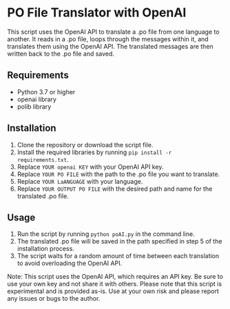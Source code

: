# PO File Translator with OpenAI

This script uses the OpenAI API to translate a .po file from one language to another. It reads in a .po file, loops through the messages within it, and translates them using the OpenAI API. The translated messages are then written back to the .po file and saved.

## Requirements
* Python 3.7 or higher
* openai library
* polib library

## Installation
1. Clone the repository or download the script file.
2. Install the required libraries by running `pip install -r requirements.txt`.
3. Replace `YOUR openai KEY` with your OpenAI API key.
4. Replace `YOUR PO FILE` with the path to the .po file you want to translate.
5. Replace `YOUR LaANGUAGE` with your language.
6. Replace `YOUR OUTPUT PO FILE` with the desired path and name for the translated .po file.

## Usage
1. Run the script by running `python poAI.py` in the command line.
2. The translated .po file will be saved in the path specified in step 5 of the installation process.
3. The script waits for a random amount of time between each translation to avoid overloading the OpenAI API.

Note: This script uses the OpenAI API, which requires an API key. Be sure to use your own key and not share it with others.
Please note that this script is experimental and is provided as-is. Use at your own risk and please report any issues or bugs to the author.
